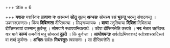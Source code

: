 +++
title = 6

+++
**यशसः** यशस्विनः **ग्रावाणः** **नः** अस्मभ्यं **सोतु** सुतम् **अन्धसः** सोमस्य रसं **भुरन्तु** भरन्तु संपादयन्तु । उकारश्छान्दसः। किंच **दिवित्मता** दीप्तिमत्या । लिङ्गव्यत्ययः । **वाचा** स्तुतिवाचा **दिविता** दिवितायां दीप्तिमत्तायां वास्मान् कुर्वन्तु । सोमयागे स्थापयन्त्वित्यर्थः । क्वैषा दीप्तिमत्तेति उच्यते । **नरः** नेतार ऋत्विजः यत्र यागे **काम्यं** कमनीयं मधु सोमरसं **दुहते** । किं कुर्वन्तः । **आघोषयन्तः** सर्वतोऽभिषवशब्दं स्तोत्रशस्त्रादिरूपं वा शब्दं कुर्वन्तः । **अभितः** सर्वतः **मिथस्तुरः** त्वरमाणाः । सा दीप्तिमत्तेति ॥